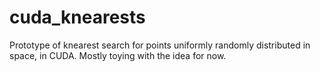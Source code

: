 # cuda_knearests
Prototype of knearest search for points uniformly randomly distributed in space, in CUDA. Mostly toying with the idea for now.
